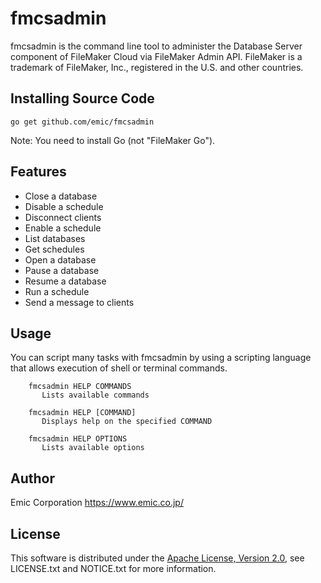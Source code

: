 fmcsadmin
=========
fmcsadmin is the command line tool to administer the Database Server component of FileMaker Cloud via FileMaker Admin API. FileMaker is a trademark of FileMaker, Inc., registered in the U.S. and other countries.

Installing Source Code
-----
```
go get github.com/emic/fmcsadmin
```
Note: You need to install Go (not "FileMaker Go").

Features
-----
- Close a database
- Disable a schedule
- Disconnect clients
- Enable a schedule
- List databases
- Get schedules
- Open a database
- Pause a database
- Resume a database
- Run a schedule
- Send a message to clients

Usage
-----
You can script many tasks with fmcsadmin by using a scripting language that allows execution of shell or terminal commands.

```
    fmcsadmin HELP COMMANDS
       Lists available commands

    fmcsadmin HELP [COMMAND]
       Displays help on the specified COMMAND

    fmcsadmin HELP OPTIONS
       Lists available options
```

Author
-----
Emic Corporation <https://www.emic.co.jp/>


License
-----
This software is distributed under the
[Apache License, Version 2.0](http://www.apache.org/licenses/LICENSE-2.0),
see LICENSE.txt and NOTICE.txt for more information.
